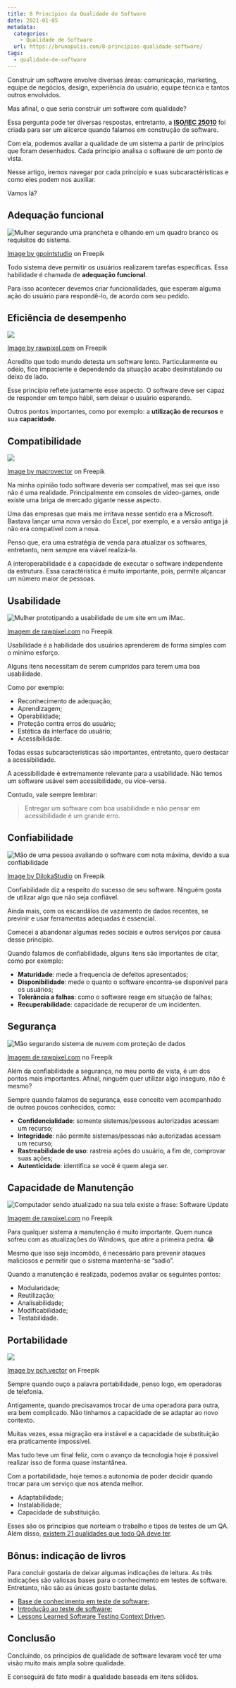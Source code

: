 ```yaml
---
title: 8 Princípios da Qualidade de Software
date: 2021-01-05
metadata:
  categories:
    - Qualidade de Software
  url: https://brunopulis.com/8-principios-qualidade-software/
tags:
  - qualidade-de-software
---
```

Construir um software envolve diversas áreas: comunicação, marketing, equipe de negócios, design, experiência do usuário, equipe técnica e tantos outros envolvidos.

Mas afinal, o que seria construir um software com qualidade?

Essa pergunta pode ter diversas respostas, entretanto, a [**ISO/IEC 25010**](https://iso25000.com/index.php/en/iso-25000-standards/iso-25010) foi criada para ser um alicerce quando falamos em construção de software.

Com ela, podemos avaliar a qualidade de um sistema a partir de princípios que foram desenhados. Cada princípio analisa o software de um ponto de vista.

Nesse artigo, iremos navegar por cada princípio e suas subcaractéristicas e como eles podem nos auxiliar.

Vamos lá?

## Adequação funcional

![Mulher segurando uma prancheta e olhando em um quadro branco os requisitos do sistema.](assets/business-requires-lot-creativi-tJlPCg4djs0I.jpg)

[Image by gpointstudio](https://www.freepik.com/free-photo/business-requires-lot-creativity_13191173.htm#query=requirements&from_query=requisitos&position=0&from_view=search&track=sph) on Freepik

Todo sistema deve permitir os usuários realizarem tarefas específicas. Essa habilidade é chamada de **adequação funcional**.

Para isso acontecer devemos criar funcionalidades, que esperam alguma ação do usuário para respondê-lo, de acordo com seu pedido.

## Eficiência de desempenho

![](assets/digital-increasing-bar-graph-w-2Pb4Csat3i9w.jpg)

[Image by rawpixel.com](https://www.freepik.com/free-photo/digital-increasing-bar-graph-with-businessman-hand-overlay_13312397.htm#query=perfomance&position=19&from_view=search&track=sph) on Freepik

Acredito que todo mundo detesta um software lento. Particularmente eu odeio, fico impaciente e dependendo da situação acabo desinstalando ou deixo de lado.

Esse princípio reflete justamente esse aspecto. O software deve ser capaz de responder em tempo hábil, sem deixar o usuário esperando.

Outros pontos importantes, como por exemplo: a **utilização de recursos** e sua **capacidade**.

## Compatibilidade

![](assets/compatibilidade-768x576-WpBtTVsQvYIY.webp)

[Image by macrovector](https://www.freepik.com/free-vector/smartphone-compatible-smartwatch-data-transfer-symbols_4266186.htm#page=2&query=compatibility&position=48&from_view=keyword) on Freepik

Na minha opinião todo software deveria ser compatível, mas sei que isso não é uma realidade. Principalmente em consoles de video-games, onde existe uma briga de mercado gigante nesse aspecto.

Uma das empresas que mais me irritava nesse sentido era a Microsoft. Bastava lançar uma nova versão do Excel, por exemplo, e a versão antiga já não era compatível com a nova.

Penso que, era uma estratégia de venda para atualizar os softwares, entretanto, nem sempre era viável realizá-la.

A interoperabilidade é a capacidade de executar o software independente da estrutura. Essa caractéristica é muito importante, pois, permite alçancar um número maior de pessoas.

## Usabilidade

![Mulher prototipando a usabilidade de um site em um iMac. ](assets/web-design-online-technology-c-1vjeCyJqkGHa.jpg)

[Imagem de rawpixel.com](https://br.freepik.com/fotos-gratis/conceito-de-conteudo-de-tecnologia-online-de-design-da-web_17095743.htm#query=usability&position=10&from_view=search&track=sph) no Freepik

Usabilidade é a habilidade dos usuários aprenderem de forma simples com o minimo esforço.

Alguns itens necessitam de serem cumpridos para terem uma boa usabilidade.

Como por exemplo:

-   Reconhecimento de adequação;
-   Aprendizagem;
-   Operabilidade;
-   Proteção contra erros do usuário;
-   Estética da interface do usuário;
-   Acessibilidade.

Todas essas subcaracterísticas são importantes, entretanto, quero destacar a acessibilidade.

A acessibilidade é extremamente relevante para a usabilidade. Não temos um software usável sem acessibilidade, ou vice-versa.

Contudo, vale sempre lembrar:

> Entregar um software com boa usabilidade e não pensar em acessibilidade é um grande erro.

## Confiabilidade

![Mão de uma pessoa avaliando o software com nota máxima, devido a sua confiabilidade](assets/hand-touching-doing-mark-five--7tDm8B2FKGYy.jpg)

[Image by DilokaStudio](https://www.freepik.com/free-photo/hand-touching-doing-mark-five-yellow-stars-black-background-best-customer-satisfaction-evaluation-good-quality-product-service_24458776.htm#query=reliable&position=39&from_view=keyword) on Freepik

Confiabilidade diz a respeito do sucesso de seu software. Ninguém gosta de utilizar algo que não seja confiável.

Ainda mais, com os escandâlos de vazamento de dados recentes, se previnir e usar ferramentas adequadas é essencial.

Comecei a abandonar algumas redes sociais e outros serviços por causa desse princípio.

Quando falamos de confiabilidade, alguns itens são importantes de citar, como por exemplo:

-   **Maturidade**: mede a frequencia de defeitos apresentados;
-   **Disponibilidade**: mede o quanto o software encontra-se disponível para os usuários;
-   **Tolerância a falhas**: como o software reage em situação de falhas;
-   **Recuperabilidade**: capacidade de recuperar de um incidenten.

## Segurança

![Mão segurando sistema de nuvem com proteção de dados](assets/hand-holding-cloud-system-with-UXAvQciPY8uX.jpg)

[Imagem de rawpixel.com](https://br.freepik.com/fotos-gratis/mao-segurando-sistema-de-nuvem-com-protecao-de-dados_17121563.htm#query=cyber%20security&position=8&from_view=search&track=sph) no Freepik

Além da confiabilidade a segurança, no meu ponto de vista, é um dos pontos mais importantes. Afinal, ninguém quer utilizar algo inseguro, não é mesmo?

Sempre quando falamos de segurança, esse conceito vem acompanhado de outros poucos conhecidos, como:

-   **Confidencialidade**: somente sistemas/pessoas autorizadas acessam um recurso;
-   **Integridade**: não permite sistemas/pessoas não autorizadas acessam um recurso;
-   **Rastreabilidade de uso**: rastreia ações do usuário, a fim de, comprovar suas ações;
-   **Autenticidade**: identifica se você é quem alega ser.

## Capacidade de Manutenção

![Computador sendo atualizado na sua tela existe a frase: Software Update](assets/upgrade-update-new-version-bet-LatiHMtPM9ML.jpg)

[Imagem de rawpixel.com](https://br.freepik.com/fotos-gratis/atualizacao-atualizacao-nova-versao-melhor-conceito-grafico_18042703.htm#query=update%20software&position=1&from_view=search&track=sph) no Freepik

Para qualquer sistema a manutenção é muito importante. Quem nunca sofreu com as atualizações do Windows, que atire a primeira pedra. 😂

Mesmo que isso seja incomôdo, é necessário para prevenir ataques maliciosos e permitir que o sistema mantenha-se “sadio”.

Quando a manutenção é realizada, podemos avaliar os seguintes pontos:

-   Modularidade;
-   Reutilização;
-   Analisabilidade;
-   Modificabilidade;
-   Testabilidade.

## Portabilidade

![](assets/portabilidade-768x548-0raBst9QllJu.webp)

[Image by pch.vector](https://www.freepik.com/free-vector/happy-tiny-man-woman-with-big-open-wallet_8609334.htm#page=4&query=portabilidade&position=38&from_view=search&track=sph) on Freepik

Sempre quando ouço a palavra portabilidade, penso logo, em operadoras de telefonia.

Antigamente, quando precisavamos trocar de uma operadora para outra, era bem complicado. Não tinhamos a capacidade de se adaptar ao novo contexto.

Muitas vezes, essa migração era instável e a capacidade de substituição era praticamente impossível.

Mas tudo teve um final feliz, com o avanço da tecnologia hoje é possível realizar isso de forma quase instantânea.

Com a portabilidade, hoje temos a autonomia de poder decidir quando trocar para um serviço que nos atenda melhor.

-   Adaptabilidade;
-   Instalabilidade;
-   Capacidade de substituição.

Esses são os princípios que norteiam o trabalho e tipos de testes de um QA. Além disso, [existem 21 qualidades que todo QA deve ter](https://brunopulis.com/21-qualidade-de-um-bom-qa/).

## Bônus: indicação de livros

Para concluir gostaria de deixar algumas indicações de leitura. As três indicações são valiosas bases para o conhecimento em testes de software. Entretanto, não são as únicas gosto bastante delas.

-   [Base de conhecimento em teste de software;](https://www.amazon.com.br/Base-Conhecimento-em-Teste-Software/dp/8580630533?crid=1DQEN7AGYXIUX&keywords=base+de+conhecimento+em+teste+de+software&qid=1686710879&sprefix=Base+de+conhecimen%2Caps%2C221&sr=8-1&linkCode=li3&tag=pulis-20&linkId=03f874dd80a176cc1a52f81e267bbd3f&language=pt_BR&ref_=as_li_ss_il)
-   [Introdução ao teste de software](https://www.amazon.com.br/Introdu%C3%A7%C3%A3o-Teste-Software-Marcio-Delamaro-ebook/dp/B01JMAC4HU?__mk_pt_BR=%C3%85M%C3%85%C5%BD%C3%95%C3%91&crid=2EBNKJLV1H0DW&keywords=introdu%C3%A7%C3%A3o+ao+teste+de+software&qid=1686712129&sprefix=introducao+ao+teste+de+software%2Caps%2C238&sr=8-1&linkCode=li3&tag=pulis-20&linkId=1b102d60ef0b5e7bb940f613399cda84&language=pt_BR&ref_=as_li_ss_il);
-   [Lessons Learned Software Testing Context Driven](https://www.amazon.com.br/Lessons-Learned-Software-Testing-Context-Driven/dp/0471081124?crid=2TFWNYA94YUBU&keywords=lessons+learned+in+software+testing&qid=1686712164&sprefix=Lessons+lear%2Caps%2C208&sr=8-1&ufe=app_do%3Aamzn1.fos.6a09f7ec-d911-4889-ad70-de8dd83c8a74&linkCode=li2&tag=pulis-20&linkId=82c68364eca87bac669cc3262dfa5db7&language=pt_BR&ref_=as_li_ss_il).

## Conclusão

Concluíndo, os princípios de qualidade de software levaram você ter uma visão muito mais ampla sobre qualidade.

E conseguirá de fato medir a qualidade baseada em itens sólidos.